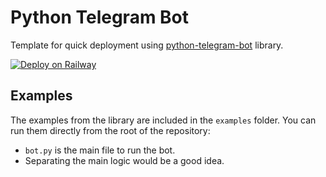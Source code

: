 # Python Telegram Bot

Template for quick deployment using [python-telegram-bot](https://github.com/python-telegram-bot/python-telegram-bot) library.

[![Deploy on Railway](https://railway.app/button.svg)](https://railway.app/template/-6JUpc?referralCode=NC4Tt6)

## Examples
The examples from the library are included in the `examples` folder. You can run them directly from the root of the repository:

- `bot.py` is the main file to run the bot.
- Separating the main logic would be a good idea.



